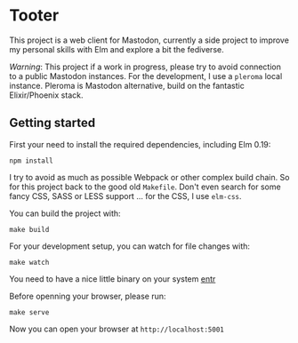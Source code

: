 # Tooter

This project is a web client for Mastodon, currently a side project to improve
my personal skills with Elm and explore a bit the fediverse.

*Warning*: This project if a work in progress, please try to avoid connection to
a public Mastodon instances. For the development, I use a `pleroma` local instance.
Pleroma is Mastodon alternative, build on the fantastic Elixir/Phoenix stack.

## Getting started

First your need to install the required dependencies, including Elm 0.19:

    npm install

I try to avoid as much as possible Webpack or other complex build chain. So for
this project back to the good old `Makefile`. Don't even search for some fancy
CSS, SASS or LESS support ... for the CSS, I use `elm-css`.

You can build the project with:

    make build

For your development setup, you can watch for file changes with:

    make watch

You need to have a nice little binary on your system [entr](http://www.entrproject.org/)

Before openning your browser, please run:

    make serve

Now you can open your browser at `http://localhost:5001`
